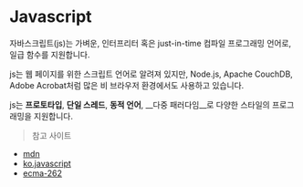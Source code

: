 
# Javascript

 자바스크립트(js)는 가벼운, 인터프리터 혹은 just-in-time 컴파일 프로그래밍 언어로, 일급 함수를 지원합니다.<br />

 js는 웹 페이지를 위한 스크립트 언어로 알려져 있지만, Node.js, Apache CouchDB, Adobe Acrobat처럼 많은 비 브라우저 환경에서도 사용하고 있습니다.

 js는 __프로토타입__, __단일 스레드__, __동적 언어__, __다중 패러다임__로 다양한 스타일의 프로그래밍을 지원합니다.

 
 > 참고 사이트

  - [mdn](https://developer.mozilla.org/ko/docs/Web/JavaScript)
  - [ko.javascript](https://ko.javascript.info/intro)
  - [ecma-262](https://262.ecma-international.org/13.0/)